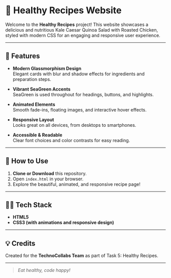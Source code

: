 # 🥗 Healthy Recipes Website

Welcome to the **Healthy Recipes** project! This website showcases a delicious and nutritious Kale Caesar Quinoa Salad with Roasted Chicken, styled with modern CSS for an engaging and responsive user experience.

---

## 🌟 Features

- **Modern Glassmorphism Design**  
  Elegant cards with blur and shadow effects for ingredients and preparation steps.

- **Vibrant SeaGreen Accents**  
  SeaGreen is used throughout for headings, buttons, and highlights.

- **Animated Elements**  
  Smooth fade-ins, floating images, and interactive hover effects.

- **Responsive Layout**  
  Looks great on all devices, from desktops to smartphones.

- **Accessible & Readable**  
  Clear font choices and color contrasts for easy reading.

---


## 🚀 How to Use

1. **Clone or Download** this repository.
2. Open `index.html` in your browser.
3. Explore the beautiful, animated, and responsive recipe page!

---

## 👩‍💻 Tech Stack

- **HTML5**
- **CSS3 (with animations and responsive design)**

---

## 💡 Credits

Created for the **TechnoCollabs Team** as part of Task 5: Healthy Recipes.

---

> _Eat healthy, code happy!_
